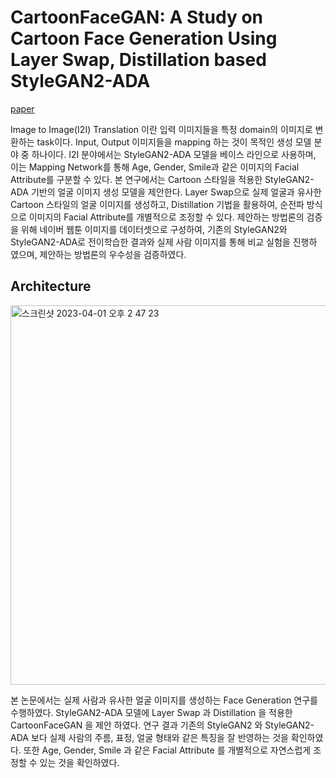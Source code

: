 # CartoonFaceGAN: A Study on Cartoon Face Generation Using Layer Swap, Distillation based StyleGAN2-ADA

[paper]("https://drive.google.com/file/d/1bx59o9wM-2RqrmdMjPv0Ux68aVUH8Uu7/view")

Image to Image(I2I) Translation 이란 입력 이미지들을 특정 domain의 이미지로 변환하는 task이다. Input, Output 이미지들을 mapping 하는 것이 목적인 생성 모델 분야 중 하나이다. I2I 분야에서는 StyleGAN2-ADA 모델을 베이스
라인으로 사용하며, 이는 Mapping Network를 통해 Age, Gender, Smile과 같은 이미지의 Facial Attribute를 구분할 수 있다. 본 연구에서는 Cartoon 스타일을 적용한 StyleGAN2-ADA 기반의 얼굴 이미지 생성 모델을 제안한다. Layer Swap으로
실제 얼굴과 유사한 Cartoon 스타일의 얼굴 이미지를 생성하고, Distillation 기법을 활용하여, 순전파 방식으로 이미지의 Facial Attribute를 개별적으로 조정할 수 있다. 제안하는 방법론의 검증을 위해 네이버 웹툰 이미지를 데이터셋으로
구성하여, 기존의 StyleGAN2와 StyleGAN2-ADA로 전이학습한 결과와 실제 사람 이미지를 통해 비교 실험을 진행하 였으며, 제안하는 방법론의 우수성을 검증하였다.

## Architecture

<img width="607" alt="스크린샷 2023-04-01 오후 2 47 23" src="https://user-images.githubusercontent.com/126544082/229268059-773658b0-8b85-4727-8841-46dc5f4b160f.png">

본 논문에서는 실제 사람과 유사한 얼굴 이미지를 생성하는 Face Generation 연구를 수행하였다. StyleGAN2-ADA 모델에 Layer Swap 과 Distillation 을 적용한 CartoonFaceGAN 을 제안
하였다. 연구 결과 기존의 StyleGAN2 와 StyleGAN2-ADA 보다 실제 사람의 주름, 표정, 얼굴 형태와 같은 특징을 잘 반영하는 것을 확인하였다. 또한 Age, Gender, Smile 과 같은 Facial Attribute 를
개별적으로 자연스럽게 조정할 수 있는 것을 확인하였다.
